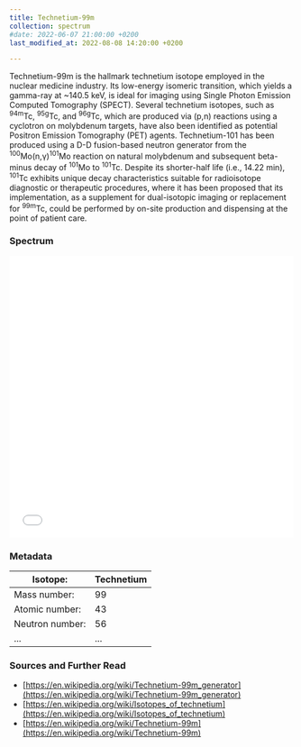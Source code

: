 ```yaml
---
title: Technetium-99m
collection: spectrum
#date: 2022-06-07 21:00:00 +0200
last_modified_at: 2022-08-08 14:20:00 +0200

---
```


Technetium-99m is the hallmark technetium isotope employed in the nuclear medicine industry. Its low-energy isomeric transition, which yields a gamma-ray at ~140.5 keV, is ideal for imaging using Single Photon Emission Computed Tomography (SPECT). Several technetium isotopes, such as <sup>94m</sup>Tc, <sup>95g</sup>Tc, and <sup>96g</sup>Tc, which are produced via (p,n) reactions using a cyclotron on molybdenum targets, have also been identified as potential Positron Emission Tomography (PET) agents. Technetium-101 has been produced using a D-D fusion-based neutron generator from the <sup>100</sup>Mo(n,γ)<sup>101</sup>Mo reaction on natural molybdenum and subsequent beta-minus decay of <sup>101</sup>Mo to <sup>101</sup>Tc. Despite its shorter-half life (i.e., 14.22 min), <sup>101</sup>Tc exhibits unique decay characteristics suitable for radioisotope diagnostic or therapeutic procedures, where it has been proposed that its implementation, as a supplement for dual-isotopic imaging or replacement for <sup>99m</sup>Tc, could be performed by on-site production and dispensing at the point of patient care.

### Spectrum

<iframe width="100%" height="500" src="/assets/spectra/Tc-99m.html" title="Tc-99m gamma spectrum" frameborder="0" allowfullscreen></iframe>

### Metadata

| Isotope: | Technetium |
| --- | --- |
| Mass number: | 99 |
| Atomic number: | 43 |
| Neutron number: | 56 |
| ... | ... |

### Sources and Further Read

- [https://en.wikipedia.org/wiki/Technetium-99m_generator](https://en.wikipedia.org/wiki/Technetium-99m_generator)
- [https://en.wikipedia.org/wiki/Isotopes_of_technetium](https://en.wikipedia.org/wiki/Isotopes_of_technetium)
- [https://en.wikipedia.org/wiki/Technetium-99m](https://en.wikipedia.org/wiki/Technetium-99m)

